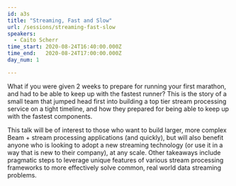 ```yaml
---
id: a3s
title: "Streaming, Fast and Slow"
url: /sessions/streaming-fast-slow
speakers:
  - Caito Scherr
time_start: 2020-08-24T16:40:00.000Z
time_end:   2020-08-24T17:00:00.000Z
day_num: 1

---
```


What if you were given 2 weeks to prepare for running your first marathon, and had to be able to keep up with the fastest runner?
This is the story of a small team that jumped head first into building a top tier stream processing service on a tight timeline, and how they prepared for being able to keep up with the fastest components.

This talk will be of interest to those who want to build larger, more complex Beam + stream processing applications (and quickly), but will also benefit anyone who is looking to adopt a new streaming technology (or use it in a way that is new to their company), at any scale. Other takeaways include pragmatic steps to leverage unique features of various stream processing frameworks to more effectively solve common, real world data streaming problems.